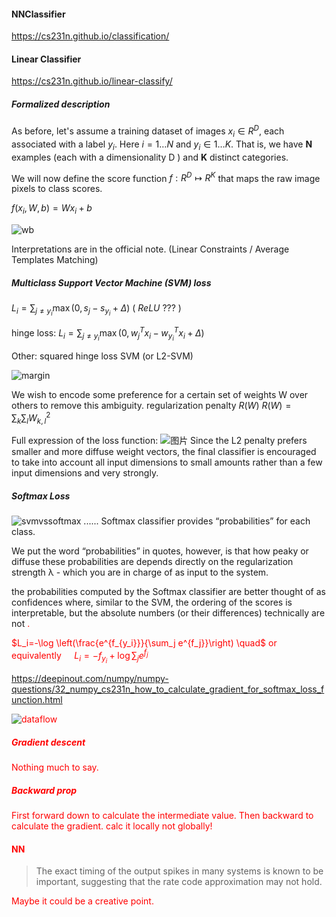 #### NNClassifier
https://cs231n.github.io/classification/
#### Linear Classifier
https://cs231n.github.io/linear-classify/
##### Formalized description
As before, let's assume a training dataset of images $x_i \in R^D$, each associated with a label $y_i$. Here $i=1\ldots N$ and $y_i \in1\ldots K$. That is, we have $\mathbf{N}$ examples (each with a dimensionality $\mathrm{D}$ ) and $\mathbf{K}$ distinct categories. 

We will now define the score function $f: R^D \mapsto R^K$ that maps the raw image pixels to class scores.

$f\left(x_i, W, b\right)=W x_i+b$

![wb](https://github.com/Jackcuii/CNN-but-not-CNN/assets/113412207/e52cb7b5-5be4-407f-b70c-1031a2716497)

Interpretations are in the official note.
(Linear Constraints / Average Templates Matching)
##### Multiclass Support Vector Machine (SVM) loss
$L_i=\sum_{j \neq y_i} \max \left(0, s_j-s_{y_i}+\Delta\right)$
( $ReLU$ ??? )

hinge loss: $L_i=\sum_{j \neq y_i} \max \left(0, w_j^T x_i-w_{y_i}^T x_i+\Delta\right)$

Other: squared hinge loss SVM (or L2-SVM)

![margin](https://github.com/Jackcuii/CNN-but-not-CNN/assets/113412207/102cc798-057d-4d4c-955e-3a146f0d445a)

We wish to encode some preference for a certain set of weights W over others to remove this ambiguity.
regularization penalty $R(W)$
$R(W)=\sum_k \sum_l W_{k, l}^2$

Full expression of the loss function:
![图片](https://github.com/Jackcuii/CNN-but-not-CNN/assets/113412207/74b4e3bd-7312-401c-91dc-605d2d1987f0)
Since the L2 penalty prefers smaller and more diffuse weight vectors, the final classifier is encouraged to take into account all input dimensions to small amounts rather than a few input dimensions and very strongly.
##### Softmax Loss
![svmvssoftmax](https://github.com/Jackcuii/CNN-but-not-CNN/assets/113412207/4790eae7-4b63-45a7-8877-242e2f9102b8)
......
Softmax classifier provides “probabilities” for each class. 

We put the word “probabilities” in quotes, however, is that how peaky or diffuse these probabilities are depends directly on the regularization strength λ - which you are in charge of as input to the system. 

the probabilities computed by the Softmax classifier are better thought of as confidences where, similar to the SVM, the ordering of the scores is interpretable, but </font>the absolute numbers (or their differences) technically are not <font color=Red> .

$L_i=-\log \left(\frac{e^{f_{y_i}}}{\sum_j e^{f_j}}\right) \quad$ or equivalently $\quad L_i=-f_{y_i}+\log \sum_j e^{f_j}$

https://deepinout.com/numpy/numpy-questions/32_numpy_cs231n_how_to_calculate_gradient_for_softmax_loss_function.html

![dataflow](https://github.com/Jackcuii/CNN-but-not-CNN/assets/113412207/79e83ea4-a44b-4ac9-9ad5-7efcba664fba)

##### Gradient descent
Nothing much to say.

##### Backward prop
First forward down to calculate the intermediate value.
Then backward to calculate the gradient.
calc it locally not globally!

#### NN
> The exact timing of the output spikes in many systems is known to be important, suggesting that the rate code approximation may not hold.

Maybe it could be a creative point.



